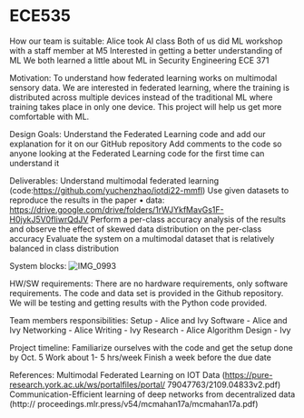 # ECE535
How our team is suitable:
Alice took AI class
Both of us did ML workshop with a staff member at M5
Interested in getting a better understanding of ML 
We both learned a little about ML in Security Engineering ECE 371

Motivation: 
To understand how federated learning works on multimodal sensory data. We are interested in federated learning, where the training is distributed across multiple devices instead of the traditional ML where training takes place in only one device. This project will help us get more comfortable with ML. 

Design Goals:
Understand the Federated Learning code and add our explanation for it on our GitHub repository
Add comments to the code so anyone looking at the Federated Learning code for the first time can understand it

Deliverables:
Understand multimodal federated learning (code:https://github.com/yuchenzhao/iotdi22-mmfl) 
Use given datasets to reproduce the results in the paper • data: https://drive.google.com/drive/folders/1rWJYkfMavGs1F-H0jykJ5V0fIiwrQdJV 
 Perform a per-class accuracy analysis of the results and observe the effect of skewed data distribution on the per-class accuracy 
Evaluate the system on a multimodal dataset that is relatively balanced in class distribution

System blocks: 
![IMG_0993](https://github.com/ivyjhuang/ECE535/assets/89998421/1585eb7d-5315-4502-83ae-e5336b8a6643)

HW/SW requirements:
There are no hardware requirements, only software requirements. The code and data set is provided in the Github repository. We will be testing and getting results with the Python code provided. 


Team members responsibilities:
Setup - Alice and Ivy
Software - Alice and Ivy
Networking - Alice
Writing - Ivy
Research - Alice
Algorithm Design - Ivy 

Project timeline:
Familiarize ourselves with the code and get the setup done by Oct. 5
Work about 1- 5 hrs/week 
Finish a week before the due date 

References: 
Multimodal Federated Learning on IOT Data (https://pure-research.york.ac.uk/ws/portalfiles/portal/ 79047763/2109.04833v2.pdf) 
Communication-Efficient learning of deep networks from decentralized data (http:// proceedings.mlr.press/v54/mcmahan17a/mcmahan17a.pdf)
